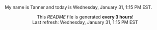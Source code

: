 My name is Tanner and today is Wednesday, January 31, 1:15 PM EST.

<p align="center">This <i>README</i> file is generated <b>every 3 hours</b>!</br>Last refresh: Wednesday, January 31, 1:15 PM EST<br /></p>
